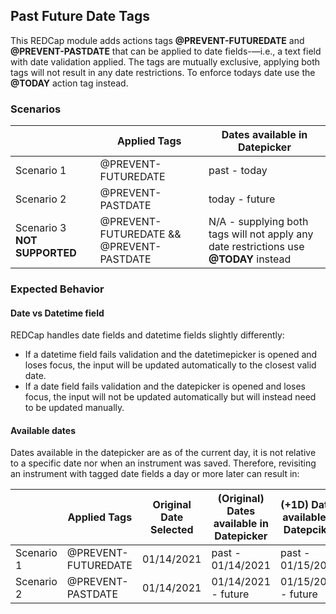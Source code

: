## Past Future Date Tags
This REDCap module adds actions tags __@PREVENT-FUTUREDATE__ and __@PREVENT-PASTDATE__ that can be applied to date fields-—i.e., a text field with date validation applied. The tags are mutually exclusive, applying both tags will not result in any date restrictions. To enforce todays date use the __@TODAY__ action tag instead.

### Scenarios

|               | Applied Tags  | Dates available in Datepicker |
| ------------- | ------------- | ------------- |
| Scenario 1    | @PREVENT-FUTUREDATE  | past - today  |
| Scenario 2    | @PREVENT-PASTDATE  | today - future  |
| Scenario 3 __NOT SUPPORTED__   | @PREVENT-FUTUREDATE && @PREVENT-PASTDATE  | N/A - supplying both tags will not apply any date restrictions use __@TODAY__ instead  | 

### Expected Behavior
#### Date vs Datetime field
REDCap handles date fields and datetime fields slightly differently:
* If a datetime field fails validation and the datetimepicker is opened and loses focus, the input will be updated automatically to the closest valid date.
* If a date field fails validation and the datepicker is opened and loses focus, the input will not be updated automatically but will instead need to be updated manually.

#### Available dates
Dates available in the datepicker are as of the current day, it is not relative to a specific date nor when an instrument was saved. Therefore, revisiting an instrument with tagged date fields a day or more later can result in:

|               | Applied Tags  | Original Date Selected | (Original) Dates available in Datepicker | (+1D) Dates available in Datepciker
| ------------- | ------------- | ------------- | ------------- | ------------- |
| Scenario 1    | @PREVENT-FUTUREDATE  | 01/14/2021  | past - 01/14/2021 | past - 01/15/2021 |
| Scenario 2    | @PREVENT-PASTDATE  | 01/14/2021  | 01/14/2021 - future | 01/15/2021 - future |